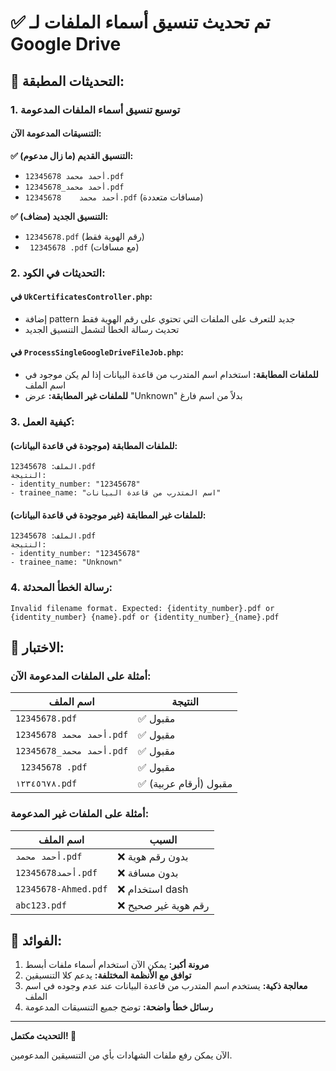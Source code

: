 # ✅ تم تحديث تنسيق أسماء الملفات لـ Google Drive

## 🔄 التحديثات المطبقة:

### 1. **توسيع تنسيق أسماء الملفات المدعومة**

#### التنسيقات المدعومة الآن:

**✅ التنسيق القديم (ما زال مدعوم):**
- `12345678 أحمد محمد.pdf`
- `12345678_أحمد محمد.pdf`
- `12345678    أحمد محمد.pdf` (مسافات متعددة)

**✅ التنسيق الجديد (مضاف):**
- `12345678.pdf` (رقم الهوية فقط)
- ` 12345678 .pdf` (مع مسافات)

### 2. **التحديثات في الكود:**

#### في `UkCertificatesController.php`:
- إضافة pattern جديد للتعرف على الملفات التي تحتوي على رقم الهوية فقط
- تحديث رسالة الخطأ لتشمل التنسيق الجديد

#### في `ProcessSingleGoogleDriveFileJob.php`:
- **للملفات المطابقة:** استخدام اسم المتدرب من قاعدة البيانات إذا لم يكن موجود في اسم الملف
- **للملفات غير المطابقة:** عرض "Unknown" بدلاً من اسم فارغ

### 3. **كيفية العمل:**

#### للملفات المطابقة (موجودة في قاعدة البيانات):
```
الملف: 12345678.pdf
النتيجة: 
- identity_number: "12345678"
- trainee_name: "اسم المتدرب من قاعدة البيانات"
```

#### للملفات غير المطابقة (غير موجودة في قاعدة البيانات):
```
الملف: 12345678.pdf
النتيجة:
- identity_number: "12345678" 
- trainee_name: "Unknown"
```

### 4. **رسالة الخطأ المحدثة:**

```
Invalid filename format. Expected: {identity_number}.pdf or {identity_number} {name}.pdf or {identity_number}_{name}.pdf
```

## 🧪 الاختبار:

### أمثلة على الملفات المدعومة الآن:

| اسم الملف | النتيجة |
|-----------|---------|
| `12345678.pdf` | ✅ مقبول |
| `12345678 أحمد محمد.pdf` | ✅ مقبول |
| `12345678_أحمد محمد.pdf` | ✅ مقبول |
| ` 12345678 .pdf` | ✅ مقبول |
| `١٢٣٤٥٦٧٨.pdf` | ✅ مقبول (أرقام عربية) |

### أمثلة على الملفات غير المدعومة:

| اسم الملف | السبب |
|-----------|--------|
| `أحمد محمد.pdf` | ❌ بدون رقم هوية |
| `12345678أحمد.pdf` | ❌ بدون مسافة |
| `12345678-Ahmed.pdf` | ❌ استخدام dash |
| `abc123.pdf` | ❌ رقم هوية غير صحيح |

## 🎯 الفوائد:

1. **مرونة أكبر:** يمكن الآن استخدام أسماء ملفات أبسط
2. **توافق مع الأنظمة المختلفة:** يدعم كلا التنسيقين
3. **معالجة ذكية:** يستخدم اسم المتدرب من قاعدة البيانات عند عدم وجوده في اسم الملف
4. **رسائل خطأ واضحة:** توضح جميع التنسيقات المدعومة

---

**التحديث مكتمل! 🎉**

الآن يمكن رفع ملفات الشهادات بأي من التنسيقين المدعومين.

